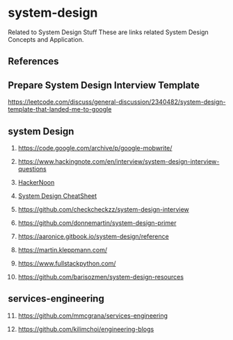 # system-design
Related to System Design Stuff
These are links related System Design Concepts and Application.

##  **References**
## Prepare System Design Interview Template
https://leetcode.com/discuss/general-discussion/2340482/system-design-template-that-landed-me-to-google

## system Design
1. https://code.google.com/archive/p/google-mobwrite/

2. https://www.hackingnote.com/en/interview/system-design-interview-questions

3. [HackerNoon](https://hackernoon.com/anatomy-of-a-system-design-interview-4cb57d75a53f)

4. [System Design CheatSheet](https://gist.github.com/vasanthk/485d1c25737e8e72759f)

5. https://github.com/checkcheckzz/system-design-interview

6. https://github.com/donnemartin/system-design-primer

7. https://aaronice.gitbook.io/system-design/reference

8. https://martin.kleppmann.com/

9. https://www.fullstackpython.com/

10. https://github.com/barisozmen/system-design-resources


## services-engineering
11. https://github.com/mmcgrana/services-engineering

12. https://github.com/kilimchoi/engineering-blogs
